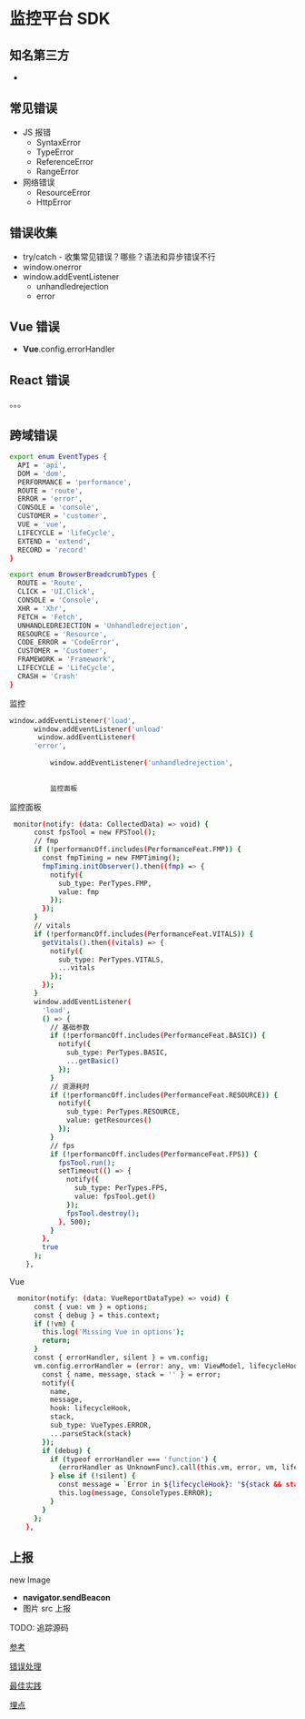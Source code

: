 # 监控平台 SDK

## 知名第三方

- 

## 常见错误

- JS 报错
    - SyntaxError
    - TypeError
    - ReferenceError
    - RangeError
- 网络错误
    - ResourceError
    - HttpError

## 错误收集

- try/catch - 收集常见错误？哪些？语法和异步错误不行
- window.onerror
- window.addEventListener
    - unhandledrejection
    - error

## Vue 错误

- **Vue**.config.errorHandler

## React 错误

。。。

## 跨域错误

```bash
export enum EventTypes {
  API = 'api',
  DOM = 'dom',
  PERFORMANCE = 'performance',
  ROUTE = 'route',
  ERROR = 'error',
  CONSOLE = 'console',
  CUSTOMER = 'customer',
  VUE = 'vue',
  LIFECYCLE = 'lifeCycle',
  EXTEND = 'extend',
  RECORD = 'record'
}

export enum BrowserBreadcrumbTypes {
  ROUTE = 'Route',
  CLICK = 'UI.Click',
  CONSOLE = 'Console',
  XHR = 'Xhr',
  FETCH = 'Fetch',
  UNHANDLEDREJECTION = 'Unhandledrejection',
  RESOURCE = 'Resource',
  CODE_ERROR = 'CodeError',
  CUSTOMER = 'Customer',
  FRAMEWORK = 'Framework',
  LIFECYCLE = 'LifeCycle',
  CRASH = 'Crash'
}

```

监控

```bash
window.addEventListener('load',
      window.addEventListener('unload'
       window.addEventListener(
      'error',
      
          window.addEventListener('unhandledrejection',
          
          
          监控面板
```

监控面板

```bash
 monitor(notify: (data: CollectedData) => void) {
      const fpsTool = new FPSTool();
      // fmp
      if (!performancOff.includes(PerformanceFeat.FMP)) {
        const fmpTiming = new FMPTiming();
        fmpTiming.initObserver().then((fmp) => {
          notify({
            sub_type: PerTypes.FMP,
            value: fmp
          });
        });
      }
      // vitals
      if (!performancOff.includes(PerformanceFeat.VITALS)) {
        getVitals().then((vitals) => {
          notify({
            sub_type: PerTypes.VITALS,
            ...vitals
          });
        });
      }
      window.addEventListener(
        'load',
        () => {
          // 基础参数
          if (!performancOff.includes(PerformanceFeat.BASIC)) {
            notify({
              sub_type: PerTypes.BASIC,
              ...getBasic()
            });
          }
          // 资源耗时
          if (!performancOff.includes(PerformanceFeat.RESOURCE)) {
            notify({
              sub_type: PerTypes.RESOURCE,
              value: getResources()
            });
          }
          // fps
          if (!performancOff.includes(PerformanceFeat.FPS)) {
            fpsTool.run();
            setTimeout(() => {
              notify({
                sub_type: PerTypes.FPS,
                value: fpsTool.get()
              });
              fpsTool.destroy();
            }, 500);
          }
        },
        true
      );
    },
```

Vue

```bash
  monitor(notify: (data: VueReportDataType) => void) {
      const { vue: vm } = options;
      const { debug } = this.context;
      if (!vm) {
        this.log('Missing Vue in options');
        return;
      }
      const { errorHandler, silent } = vm.config;
      vm.config.errorHandler = (error: any, vm: ViewModel, lifecycleHook: string) => {
        const { name, message, stack = '' } = error;
        notify({
          name,
          message,
          hook: lifecycleHook,
          stack,
          sub_type: VueTypes.ERROR,
          ...parseStack(stack)
        });
        if (debug) {
          if (typeof errorHandler === 'function') {
            (errorHandler as UnknownFunc).call(this.vm, error, vm, lifecycleHook);
          } else if (!silent) {
            const message = `Error in ${lifecycleHook}: "${stack && stack.toString()}"`;
            this.log(message, ConsoleTypes.ERROR);
          }
        }
      };
    },
```

## 上报

new Image

- **navigator.sendBeacon**
- 图片 src 上报

TODO: 追踪源码

[参考](%E7%9B%91%E6%8E%A7%E5%B9%B3%E5%8F%B0%20SDK%201dc2da38bf12430e8cf86ab33637bc0a/%E5%8F%82%E8%80%83%20d7bc248cd8964518b3b0c351a8876bb8.md)

[错误处理](%E7%9B%91%E6%8E%A7%E5%B9%B3%E5%8F%B0%20SDK%201dc2da38bf12430e8cf86ab33637bc0a/%E9%94%99%E8%AF%AF%E5%A4%84%E7%90%86%204eabf7905a3d4688b6b8fe015cfd66e0.md)

[最佳实践](%E7%9B%91%E6%8E%A7%E5%B9%B3%E5%8F%B0%20SDK%201dc2da38bf12430e8cf86ab33637bc0a/%E6%9C%80%E4%BD%B3%E5%AE%9E%E8%B7%B5%209e22f92dde2445a3ba0d0d87283ad272.md)

[埋点](%E7%9B%91%E6%8E%A7%E5%B9%B3%E5%8F%B0%20SDK%201dc2da38bf12430e8cf86ab33637bc0a/%E5%9F%8B%E7%82%B9%2034481be986624cc1b4f2ce8967021f26.md)
